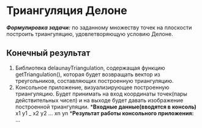 # Триангуляция Делоне 
***Формулировка задачи:*** по заданному множеству точек на плоскости построить триангуляцию, удовлетворяющую условию Делоне.

## Конечный результат
1. Библиотека delaunayTriangulation, содержащая функцию getTriangulation(), которая будет возвращать
вектор из треугольников, составляющих построенную триангуляцию.
2. Консольное приложение, визуализирующее построенную триангуляцию. Будет принимать на вход координаты
точек(пары действительных чисел) и на выходе будет давать изображение построенной триангуляции.
*__Входные данные(вводятся в консоль)__
x1 y1 _
x2 y2
...
xn yn
*__Результат работы консольного приложения:__
...
